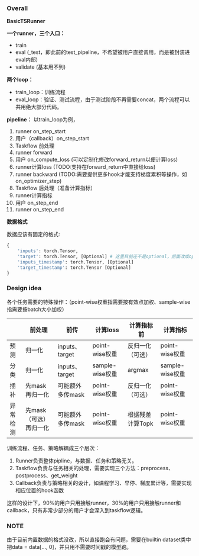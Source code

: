 ### Overall

**BasicTSRunner**

**一个runner，三个入口：**
- train
- eval (_test，即此前的test_pipeline，不希望被用户直接调用，而是被封装进eval内部)
- validate (基本用不到)

**两个loop：**
- train_loop：训练流程
- eval_loop：验证、测试流程，由于测试阶段不再需要concat，两个流程可以共用绝大部分代码。

**pipeline：**
以train_loop为例，
1. runner on_step_start
2. 用户（callback）on_step_start
3. Taskflow 前处理
4. runner forward
5. 用户 on_compute_loss (可以定制化修改forward_return以便计算loss)
6. runner计算loss (TODO:支持在forward_return中直接给loss)
7. runner backward (TODO:需要提供更多hook才能支持梯度累积等操作，如on_optimizer_step)
8. Taskflow 后处理（准备计算指标）
9. runner计算指标
10. 用户 on_step_end
11. runner on_step_end

**数据格式**

数据应该有固定的格式:
```python
{
    'inputs': torch.Tensor,
    'target': torch.Tensor, [Optional] # 这里目前还不是optional，后面改成optional
    'inputs_timestamp': torch.Tensor, [Optional]
    'target_timestamp': torch.Tensor [Optional]
}
```

### Design idea

各个任务需要的特殊操作：（point-wise权重指需要按有效点加权、sample-wise指需要按batch大小加权）

|          | 前处理                 | 前传             | 计算loss        | 计算指标前       | 计算指标        |
| -------- | ---------------------- | ---------------- | --------------- | ---------------- | --------------- |
| 预测     | 归一化                 | inputs、target   | point-wise权重  | 反归一化（可选） | point-wise权重  |
| 分类     | 归一化                 | inputs、target   | sample-wise权重 | argmax           | sample-wise权重 |
| 插补     | 先mask再归一化         | 可能额外多传mask | point-wise权重  | 反归一化（可选） | point-wise权重  |
| 异常检测 | 先mask（可选）再归一化 | 可能额外多传mask | point-wise权重  | 根据残差计算Topk | point-wise权重 |

训练流程、任务、策略解耦成三个层次：
1. Runner负责整体pipline，与数据、任务和策略无关。
2. Taskflow负责与任务相关的处理，需要实现三个方法：preprocess、postprocess、get_weight
3. Callback负责与策略相关的设计，如课程学习、早停、梯度累计等，需要实现相应位置的hook函数

这样的设计下，90%的用户只用接触runner，30%的用户只用接触runner和callback，只有非常少部分的用户才会深入到taskflow逻辑。

### NOTE
由于目前内置数据的格式没改，所以直接跑会有问题，需要在builtin dataset类中把data = data[..., 0]，并只用不需要时间戳的模型跑。
